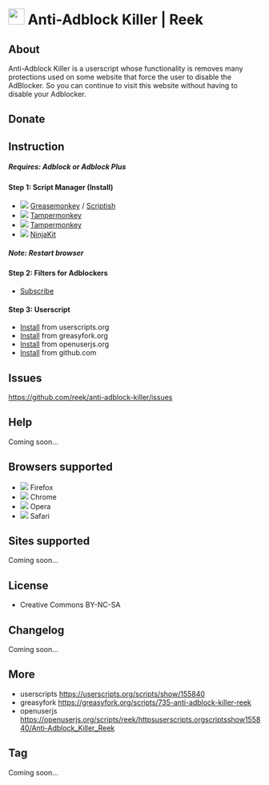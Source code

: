 <h1><img width="32px" height="32px" src="https://raw.githubusercontent.com/reek/anti-adblock-killer/master/anti-adblock-killer-icon.png"/> Anti-Adblock Killer | Reek</h1>

## About
Anti-Adblock Killer is a userscript whose functionality is removes many protections used on some website that force the user to disable the AdBlocker. So you can continue to visit this website without having to disable your Adblocker.

## Donate


## Instruction

##### Requires: Adblock or Adblock Plus

#### Step 1: Script Manager (Install)
* <img src="https://raw.githubusercontent.com/reek/anti-adblock-killer/master/img/firefox.png"/> <a href="https://addons.mozilla.org/firefox/addon/greasemonkey/">Greasemonkey</a> / <a href="https://addons.mozilla.org/firefox/addon/scriptish/">Scriptish</a>
* <img src="https://raw.githubusercontent.com/reek/anti-adblock-killer/master/img/chrome.png"/> <a href="https://chrome.google.com/webstore/detail/tampermonkey/dhdgffkkebhmkfjojejmpbldmpobfkfo">Tampermonkey</a>
* <img src="https://raw.githubusercontent.com/reek/anti-adblock-killer/master/img/opera.png"/> <a href="https://addons.opera.com/en/extensions/details/tampermonkey-beta/">Tampermonkey</a>
* <img src="https://raw.githubusercontent.com/reek/anti-adblock-killer/master/img/safari.png"/> <a href="http://ss-o.net/safari/extension/NinjaKit.safariextz">NinjaKit</a>

##### Note: Restart browser

#### Step 2: Filters for Adblockers
* <a class="subscribe" href="http://bc.vc/jGFxOb">Subscribe</a>

#### Step 3: Userscript
* <a class="subscribe" href="https://userscripts.org/scripts/source/155840.user.js">Install</a> from userscripts.org
* <a class="subscribe" href="https://greasyfork.org/scripts/735-anti-adblock-killer-reek/code/Anti-Adblock%20Killer%20%7C%20Reek.user.js">Install</a> from greasyfork.org
* <a class="subscribe" href="https://openuserjs.org/install/reek/httpsuserscripts.orgscriptsshow155840/Anti-Adblock_Killer_Reek.user.js">Install</a> from openuserjs.org
* <a class="subscribe" href="https://raw.githubusercontent.com/reek/anti-adblock-killer/master/anti-adblock-killer.user.js">Install</a> from github.com

## Issues
https://github.com/reek/anti-adblock-killer/issues

## Help
Coming soon...


## Browsers supported
* <img src="https://raw.githubusercontent.com/reek/anti-adblock-killer/master/img/firefox.png"/> Firefox
* <img src="https://raw.githubusercontent.com/reek/anti-adblock-killer/master/img/chrome.png"/> Chrome
* <img src="https://raw.githubusercontent.com/reek/anti-adblock-killer/master/img/opera.png"/> Opera
* <img src="https://raw.githubusercontent.com/reek/anti-adblock-killer/master/img/safari.png"/> Safari


## Sites supported
Coming soon...


## License 
* Creative Commons BY-NC-SA

## Changelog
Coming soon...

## More
* userscripts https://userscripts.org/scripts/show/155840
* greasyfork https://greasyfork.org/scripts/735-anti-adblock-killer-reek
* openuserjs https://openuserjs.org/scripts/reek/httpsuserscripts.orgscriptsshow155840/Anti-Adblock_Killer_Reek


## Tag
Coming soon...






